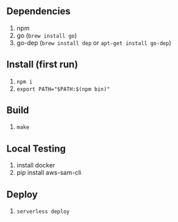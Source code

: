 ## Dependencies
1. npm
1. go (`brew install go`)
1. go-dep (`brew install dep` or `apt-get install go-dep`)

## Install (first run)
1. `npm i`
1. `export PATH="$PATH:$(npm bin)"`

## Build
1. `make`

## Local Testing
1. install docker
1. pip install aws-sam-cli

## Deploy
1. `serverless deploy`
